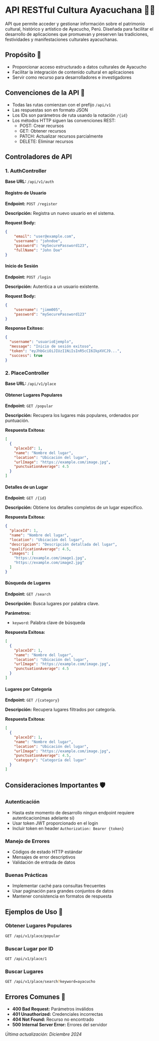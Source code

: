 # API RESTful Cultura Ayacuchana 🏺🌄

API que permite acceder y gestionar información sobre el patrimonio cultural, histórico y artístico de Ayacucho, Perú. Diseñada para facilitar el desarrollo de aplicaciones que promuevan y preserven las tradiciones, festividades y manifestaciones culturales ayacuchanas.

## Propósito 🎯
- Proporcionar acceso estructurado a datos culturales de Ayacucho
- Facilitar la integración de contenido cultural en aplicaciones
- Servir como recurso para desarrolladores e investigadores

## Convenciones de la API 🔧

- Todas las rutas comienzan con el prefijo `/api/v1`
- Las respuestas son en formato JSON
- Los IDs son parámetros de ruta usando la notación `/{id}`
- Los métodos HTTP siguen las convenciones REST:
  - POST: Crear recursos
  - GET: Obtener recursos
  - PATCH: Actualizar recursos parcialmente
  - DELETE: Eliminar recursos

## Controladores de API

### 1. AuthController
**Base URL:** `/api/v1/auth`

#### Registro de Usuario
**Endpoint:** `POST /register`

**Descripción:** Registra un nuevo usuario en el sistema.

**Request Body:**
```json
{
    "email": "user@example.com",
    "username": "johndoe",
    "password": "mySecurePassword123",
    "fullName": "John Doe"
}
```

#### Inicio de Sesión
**Endpoint:** `POST /login`

**Descripción:** Autentica a un usuario existente.

**Request Body:**
```json
{
    "username": "jimm005",
    "password": "mySecurePassword123"
}
```

**Response Exitoso:**
```json
{
  "username": "usuarioEjemplo",
  "message": "Inicio de sesión exitoso",
  "token": "eyJhbGciOiJIUzI1NiIsInR5cCI6IkpXVCJ9...",
  "success": true
}
```

### 2. PlaceController
**Base URL:** `/api/v1/place`

#### Obtener Lugares Populares
**Endpoint:** `GET /popular`

**Descripción:** Recupera los lugares más populares, ordenados por puntuación.

**Respuesta Exitosa:**
```json
[
  {
    "placeId": 1,
    "name": "Nombre del lugar",
    "location": "Ubicación del lugar", 
    "urlImage": "https://example.com/image.jpg",
    "punctuationAverage": 4.5
  }
]
```

#### Detalles de un Lugar
**Endpoint:** `GET /{id}`

**Descripción:** Obtiene los detalles completos de un lugar específico.

**Respuesta Exitosa:**
```json
{
  "placeId": 1,
  "name": "Nombre del lugar",
  "location": "Ubicación del lugar",
  "descripcion": "Descripción detallada del lugar",
  "qualificationAverage": 4.5,
  "images": [
    "https://example.com/image1.jpg",
    "https://example.com/image2.jpg"
  ]
}
```

#### Búsqueda de Lugares
**Endpoint:** `GET /search`

**Descripción:** Busca lugares por palabra clave.

**Parámetros:**
- `keyword`: Palabra clave de búsqueda

**Respuesta Exitosa:**
```json
[
  {
    "placeId": 1,
    "name": "Nombre del lugar",
    "location": "Ubicación del lugar", 
    "urlImage": "https://example.com/image.jpg",
    "punctuationAverage": 4.5
  }
]
```

#### Lugares por Categoría
**Endpoint:** `GET /{category}`

**Descripción:** Recupera lugares filtrados por categoría.

**Respuesta Exitosa:**
```json
[
  {
    "placeId": 1,
    "name": "Nombre del lugar",
    "location": "Ubicación del lugar", 
    "urlImage": "https://example.com/image.jpg",
    "punctuationAverage": 4.5,
    "category": "Categoría del lugar"
  }
]
```

## Consideraciones Importantes 🛡️

### Autenticación
- Hasta este momento de desarrollo ningun endpoint requiere autenticacion(mas adelante si)
- Usar token JWT proporcionado en el login
- Incluir token en header `Authorization: Bearer {token}`

### Manejo de Errores
- Códigos de estado HTTP estándar
- Mensajes de error descriptivos
- Validación de entrada de datos

### Buenas Prácticas
- Implementar caché para consultas frecuentes
- Usar paginación para grandes conjuntos de datos
- Mantener consistencia en formatos de respuesta

## Ejemplos de Uso 🚀

### Obtener Lugares Populares
```bash
GET /api/v1/place/popular
```

### Buscar Lugar por ID
```bash
GET /api/v1/place/1
```

### Buscar Lugares
```bash
GET /api/v1/place/search?keyword=ayacucho
```

## Errores Comunes 🚨
- **400 Bad Request:** Parámetros inválidos
- **401 Unauthorized:** Credenciales incorrectas
- **404 Not Found:** Recurso no encontrado
- **500 Internal Server Error:** Errores del servidor

*Última actualización: Diciembre 2024*